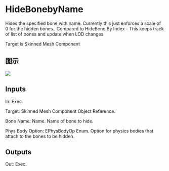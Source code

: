 # HideBonebyName

Hides the specified bone with name. Currently this just enforces a scale of 0 for the hidden bones.. Compared to HideBone By Index - This keeps track of list of bones and update when LOD changes

Target is Skinned Mesh Component

## 图示

![]($-20221218-18265434.png)

## Inputs

In: Exec.

Target: Skinned Mesh Component Object Reference.

Bone Name: Name. Name of bone to hide.

Phys Body Option: EPhysBodyOp Enum. Option for physics bodies that attach to the bones to be hidden.  

## Outputs

Out: Exec.

